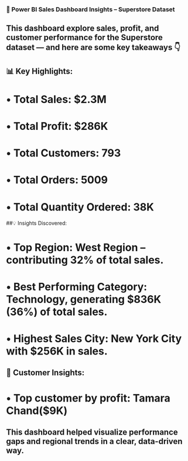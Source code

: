 ### 🚀 Power BI Sales Dashboard Insights – Superstore Dataset

## This dashboard explore sales, profit, and customer performance for the Superstore dataset — and here are some key takeaways 👇

## 📊 Key Highlights:
# • Total Sales: $2.3M
# • Total Profit: $286K
# • Total Customers: 793
# • Total Orders: 5009
# • Total Quantity Ordered: 38K

##💡 Insights Discovered:
# • Top Region: West Region – contributing 32% of total sales.
# • Best Performing Category: Technology, generating $836K (36%) of total sales.
# • Highest Sales City: New York City with $256K in sales.

## 💼 Customer Insights:
# • Top customer by profit: Tamara Chand($9K)

## This dashboard helped visualize performance gaps and regional trends in a clear, data-driven way.
